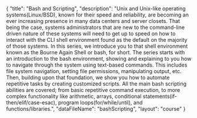 {
	"title": "Bash and Scripting",
	"description": "Unix and Unix-like operating systems(Linux/BSD), known for their speed and reliability, are becoming an ever increasing presence in many data centers and server closets. That being the case, systems administrators that are new to the command-line driven nature of these systems will need to get up to speed on how to interact with the CLI shell environment found as the default on the majority of those systems. In this series, we introduce you to that shell environment known as the Bourne Again Shell or bash, for short. The series starts with an introduction to the bash environment, showing and explaining to you how to navigate through the system using text-based commands. This includes file system navigation, setting file permissions, manipulating output, etc. Then, building upon that foundation, we show you how to automate repetitive tasks by creating customized scripts. All the main bash scripting abilities are covered; from basic repetitive command execution, to more complex functionality like arithmetic, arrays, conditional statements(if-then/elif/case-esac), program loops(for/while/until), and functions/libraries.",
	"dataFileName": "bashScripting",
	"layout": "course"
}